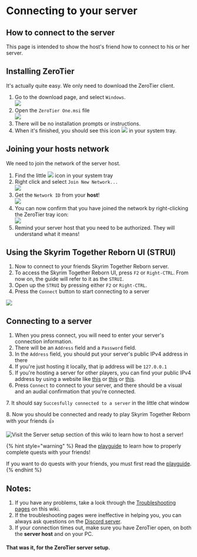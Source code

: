 # Connecting to your server

## How to connect to the server

This page is intended to show the host's friend how to connect to his or her server.

## **Installing ZeroTier**

It's actually quite easy. We only need to download the ZeroTier client.

1. Go to the download page, and select `Windows`.\
   ![](https://shx.is/5BD\_\_7440.png)
2. Open the `ZeroTier One.msi` file\
   ![](https://shx.is/5BE0fD3yL.png)
3. There will be no installation prompts or instructions.
4. When it's finished, you should see this icon ![](https://shx.is/5BE0DjXJn.png) in your system tray.&#x20;

## Joining your hosts network

We need to join the network of the server host.

1. Find the little ![](https://shx.is/5BE0DjXJn.png) icon in your system tray
2. Right click and select `Join New Network...`\
   ![](https://shx.is/5BE1Hq0Km.png)
3. Get the `Network ID` from your **host**!\
   ![](https://shx.is/5BE2gmw8E.png)
4. You can now confirm that you have joined the network by right-clicking the ZeroTier tray icon:\
   ![](https://shx.is/5BE2CJxtZ.png)
5. Remind your server host that you need to be authorized. They will understand what it means!

## Using the Skyrim Together Reborn UI (STRUI)

1. Now to connect to your friends Skyrim Together Reborn server.
2. To access the Skyrim Together Reborn UI, press `F2` or `Right-CTRL`. From now on, the guide will refer to it as the `STRUI`.
3. Open up the `STRUI` by pressing either `F2` or `Right-CTRL`.
4. Press the `Connect` button to start connecting to a server

![](https://shx.is/5BlQ6rSiM.png)

## Connecting to a server

1. When you press connect, you will need to enter your server's connection information.
2. There will be an `Address` field and a `Password` field.
3. In the `Address` field, you should put your server's public IPv4 address in there
4. If you're just hosting it locally, that ip address will be `127.0.0.1`
5. If you're hosting a server for other players, you can find your public IPv4 address by using a website like [this](https://icanhazip.com/) or [this](https://ipinfo.io/) or [this](https://www.whatismyip.com/).
6. Press `Connect` to connect to your server, and there should be a visual and an audial confirmation that you're connected.

7\. It should say `Succesfully connected to a server` in the little chat window

8\. Now you should be connected and ready to play Skyrim Together Reborn with your friends :thumbsup:

![Visit the Server setup section of this wiki to learn how to host a server!](https://shx.is/5CXy5CfmM.gif)

{% hint style="warning" %}
Read the [playguide](../../../../general-information/playguide.md) to learn how to properly complete quests with your friends!

If you want to do quests with your friends, you must first read the [playguide](../../../../general-information/playguide.md).
{% endhint %}



## **Notes:**

1. If you have any problems, take a look through the [Troubleshooting pages](../../../troubleshooting/) on this wiki.
2. If the troubleshooting pages were ineffective in helping you, you can always ask questions on the [Discord server](https://discord.com/invite/skyrimtogether).
3. If your connection times out, make sure you have ZeroTier open, on both the **server host** and on your PC.

#### That was it, for the ZeroTier server setup.
